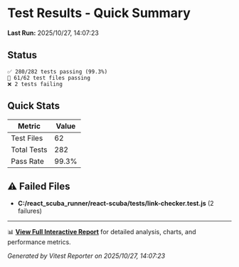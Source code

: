 # Test Results - Quick Summary

**Last Run:** 2025/10/27, 14:07:23

## Status

```text
✅ 280/282 tests passing (99.3%)
📁 61/62 test files passing
❌ 2 tests failing
```

## Quick Stats

| Metric | Value |
|--------|-------|
| Test Files | 62 |
| Total Tests | 282 |
| Pass Rate | 99.3% |

## ⚠️ Failed Files

- **C:/react_scuba_runner/react-scuba/tests/link-checker.test.js** (2 failures)

---

📊 **[View Full Interactive Report](./index.html)** for detailed analysis, charts, and performance metrics.

*Generated by Vitest Reporter on 2025/10/27, 14:07:23*
